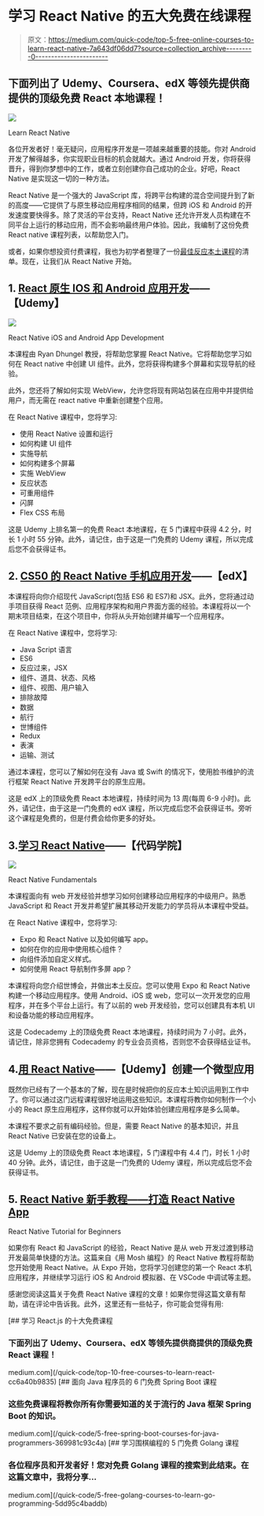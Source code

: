 # 学习 React Native 的五大免费在线课程

> 原文：<https://medium.com/quick-code/top-5-free-online-courses-to-learn-react-native-7a643df06dd7?source=collection_archive---------0----------------------->

## 下面列出了 Udemy、Coursera、edX 等领先提供商提供的顶级免费 React 本地课程！

![](img/ab2b5f0b0c49a41be3c1d86436836a06.png)

Learn React Native

各位开发者好！毫无疑问，应用程序开发是一项越来越重要的技能。你对 Android 开发了解得越多，你实现职业目标的机会就越大。通过 Android 开发，你将获得晋升，得到你梦想中的工作，或者立刻创建你自己成功的企业。好吧，React Native 是实现这一切的一种方法。

React Native 是一个强大的 JavaScript 库，将跨平台构建的混合空间提升到了新的高度——它提供了与原生移动应用程序相同的结果，但跨 iOS 和 Android 的开发速度要快得多。除了灵活的平台支持，React Native 还允许开发人员构建在不同平台上运行的移动应用，而不会影响最终用户体验。因此，我编制了这份免费 React native 课程列表，以帮助您入门。

或者，如果你想投资付费课程，我也为初学者整理了一份[最佳反应本土课程](https://coursesity.com/best-tutorials-learn/react-native)的清单。现在，让我们从 React Native 开始。

## 1. [React 原生 IOS 和 Android 应用开发](https://click.linksynergy.com/deeplink?id=0F1O0otUXQc&mid=47901&u1=csMedium&murl=https%3A%2F%2Fwww.udemy.com%2Fcourse%2Freact-native-tutorial%2F)——【Udemy】

![](img/1f2c263841325fdf8d0318eb92bb18c1.png)

React Native iOS and Android App Development

本课程由 Ryan Dhungel 教授，将帮助您掌握 React Native。它将帮助您学习如何在 React native 中创建 UI 组件。此外，您将获得构建多个屏幕和实现导航的经验。

此外，您还将了解如何实现 WebView，允许您将现有网站包装在应用中并提供给用户，而无需在 react native 中重新创建整个应用。

在 React Native 课程中，您将学习:

*   使用 React Native 设置和运行
*   如何构建 UI 组件
*   实施导航
*   如何构建多个屏幕
*   实施 WebView
*   反应状态
*   可重用组件
*   闪屏
*   Flex CSS 布局

这是 Udemy 上排名第一的免费 React 本地课程，在 5 门课程中获得 4.2 分，时长 1 小时 55 分钟。此外，请记住，由于这是一门免费的 Udemy 课程，所以完成后您不会获得证书。

## 2. [CS50 的 React Native 手机应用开发](https://www.awin1.com/cread.php?awinmid=6798&awinaffid=466009&clickref=csMedium&ued=https%3A%2F%2Fwww.edx.org%2Fcourse%2Fcs50s-mobile-app-development-with-react-native)——【edX】

本课程将向你介绍现代 JavaScript(包括 ES6 和 ES7)和 JSX。此外，您将通过动手项目获得 React 范例、应用程序架构和用户界面方面的经验。本课程将以一个期末项目结束，在这个项目中，你将从头开始创建并编写一个应用程序。

在 React Native 课程中，您将学习:

*   Java Script 语言
*   ES6
*   反应过来，JSX
*   组件、道具、状态、风格
*   组件、视图、用户输入
*   排除故障
*   数据
*   航行
*   世博组件
*   Redux
*   表演
*   运输、测试

通过本课程，您可以了解如何在没有 Java 或 Swift 的情况下，使用脸书维护的流行框架 React Native 开发跨平台的原生应用。

这是 edX 上的顶级免费 React 本地课程，持续时间为 13 周(每周 6-9 小时)。此外，请记住，由于这是一门免费的 edX 课程，所以完成后您不会获得证书。旁听这个课程是免费的，但是付费会给你更多的好处。

## 3.[学习 React Native](https://www.pjatr.com/t/TUJGR0lLR0JHR0pMSUtCR0ZISk1N?sid=csMedium&url=https%3A%2F%2Fwww.codecademy.com%2Flearn%2Flearn-react-native)——【代码学院】

![](img/5a1218e66c3cbdadf00065b8ff6e1f17.png)

React Native Fundamentals

本课程面向有 web 开发经验并想学习如何创建移动应用程序的中级用户。熟悉 JavaScript 和 React 开发并希望扩展其移动开发能力的学员将从本课程中受益。

在 React Native 课程中，您将学习:

*   Expo 和 React Native 以及如何编写 app。
*   如何在你的应用中使用核心组件？
*   向组件添加自定义样式。
*   如何使用 React 导航制作多屏 app？

本课程将向您介绍世博会，并做出本土反应。您可以使用 Expo 和 React Native 构建一个移动应用程序。使用 Android、iOS 或 web，您可以一次开发您的应用程序，并在多个平台上运行。有了以前的 web 开发经验，您可以创建具有本机 UI 和设备功能的移动应用程序。

这是 Codecademy 上的顶级免费 React 本地课程，持续时间为 7 小时。此外，请记住，除非您拥有 Codecademy 的专业会员资格，否则您不会获得结业证书。

## 4.[用 React Native](https://click.linksynergy.com/deeplink?id=0F1O0otUXQc&mid=47901&u1=csMedium&murl=https%3A%2F%2Fwww.udemy.com%2Fcourse%2Fcreate-a-tiny-app-with-react-native%2F)——【Udemy】创建一个微型应用

既然你已经有了一个基本的了解，现在是时候把你的反应本土知识运用到工作中了。你可以通过这门远程课程很好地运用这些知识。本课程将教你如何制作一个小小的 React 原生应用程序，这样你就可以开始体验创建应用程序是多么简单。

本课程不要求之前有编码经验。但是，需要 React Native 的基本知识，并且 React Native 已安装在您的设备上。

这是 Udemy 上的顶级免费 React 本地课程，5 门课程中有 4.4 门，时长 1 小时 40 分钟。此外，请记住，由于这是一门免费的 Udemy 课程，所以完成后您不会获得证书。

## 5. [React Native 新手教程——打造 React Native App](https://www.youtube.com/watch?v=0-S5a0eXPoc?ref=csMedium)

React Native Tutorial for Beginners

如果你有 React 和 JavaScript 的经验，React Native 是从 web 开发过渡到移动开发最简单快捷的方法。这篇来自《用 Mosh 编程》的 React Native 教程将帮助您开始使用 React Native。从 Expo 开始，您将学习创建您的第一个 React 本机应用程序，并继续学习运行 iOS 和 Android 模拟器、在 VSCode 中调试等主题。

感谢您阅读这篇关于免费 React Native 课程的文章！如果你觉得这篇文章有帮助，请在评论中告诉我。此外，这里还有一些帖子，你可能会觉得有用:

[](/quick-code/top-10-free-courses-to-learn-react-cc6a40b9835) [## 学习 React.js 的十大免费课程

### 下面列出了 Udemy、Coursera、edX 等领先提供商提供的顶级免费 React 课程！

medium.com](/quick-code/top-10-free-courses-to-learn-react-cc6a40b9835) [](/quick-code/5-free-spring-boot-courses-for-java-programmers-369981c93c4a) [## 面向 Java 程序员的 6 门免费 Spring Boot 课程

### 这些免费课程将教你所有你需要知道的关于流行的 Java 框架 Spring Boot 的知识。

medium.com](/quick-code/5-free-spring-boot-courses-for-java-programmers-369981c93c4a) [](/quick-code/5-free-golang-courses-to-learn-go-programming-5dd95c4baddb) [## 学习围棋编程的 5 门免费 Golang 课程

### 各位程序员和开发者好！您对免费 Golang 课程的搜索到此结束。在这篇文章中，我将分享…

medium.com](/quick-code/5-free-golang-courses-to-learn-go-programming-5dd95c4baddb)